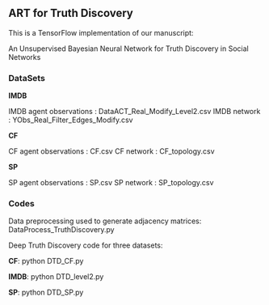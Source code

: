 ## ART for Truth Discovery ##

This is a TensorFlow implementation of our manuscript:

An Unsupervised Bayesian Neural Network for Truth Discovery in Social Networks

### DataSets ###

**IMDB** 

IMDB agent observations :  DataACT_Real_Modify_Level2.csv
IMDB network : YObs_Real_Filter_Edges_Modify.csv

**CF**

CF agent observations :  CF.csv
CF network : CF_topology.csv

**SP**

SP agent observations :  SP.csv
SP network : SP_topology.csv

### Codes ###

Data preprocessing used to generate adjacency matrices: DataProcess_TruthDiscovery.py

Deep Truth Discovery code for three datasets: 

**CF**: python DTD_CF.py

**IMDB**: python DTD_level2.py

**SP**: python DTD_SP.py

